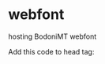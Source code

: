 # webfont
hosting BodoniMT webfont

Add this code to head tag:

<!DOCTYPE html>
<html>

<br>  
<head>
  <style>

    @import url('https://raw.githubusercontent.com/gaa23/gaa23/main/scl/fonts/Bodoni%20MT.css'); 
 
 </style>
</head>
